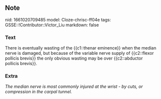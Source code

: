 ## Note
nid: 1661020709485
model: Cloze-chrisc-ff04e
tags: GSSE::!Contributor::Victor_Liu
markdown: false

### Text
There is eventually <span style="color: var(--field-fg); 
 background: var(--field-bg);">wasting of the {{c1::thenar
eminence}} when the median nerve is damaged, but because of the
variable nerve supply of {{c2::flexor pollicis brevis}} the
only</span> <span style="color: var(--field-fg); background: 
 var(--field-bg);">obvious wasting may be over {{c2::abductor
pollicis brevis}}.</span>

### Extra
<i>The median nerve is most commonly injured at the wrist - by
cuts, or compression in the carpal tunnel.</i>
